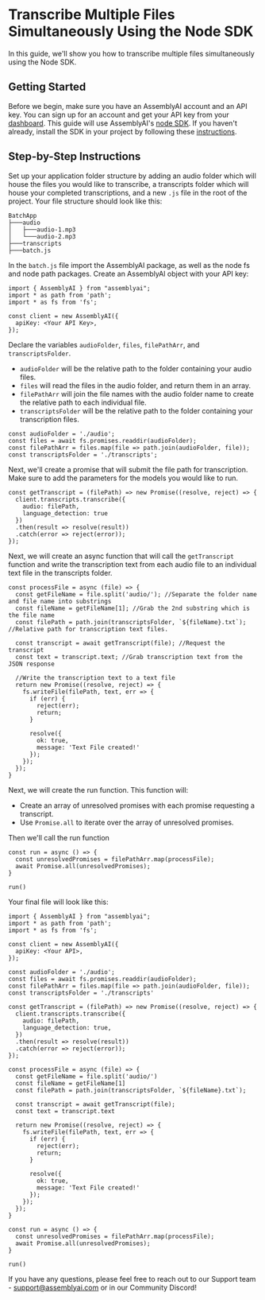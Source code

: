 # Transcribe Multiple Files Simultaneously Using the Node SDK

In this guide, we'll show you how to transcribe multiple files simultaneously using the Node SDK.

## Getting Started

Before we begin, make sure you have an AssemblyAI account and an API key. You can sign up for an account and get your API key from your [dashboard](https://www.assemblyai.com/app/account). This guide will use AssemblyAI's [node SDK](https://github.com/AssemblyAI/assemblyai-node-sdk). If you haven't already, install the SDK in your project by following these [instructions](https://github.com/AssemblyAI/assemblyai-node-sdk#installation).

## Step-by-Step Instructions

Set up your application folder structure by adding an audio folder which will house the files you would like to transcribe, a transcripts folder which will house your completed transcriptions, and a new `.js` file in the root of the project. Your file structure should look like this:  
```
BatchApp
├───audio
│   ├───audio-1.mp3
│   └───audio-2.mp3
├───transcripts
├───batch.js
```

In the `batch.js` file import the AssemblyAI package, as well as the node fs and node path packages. Create an AssemblyAI object with your API key:

```
import { AssemblyAI } from "assemblyai";
import * as path from 'path';
import * as fs from 'fs';

const client = new AssemblyAI({
  apiKey: <Your API Key>,
});
```

Declare the variables `audioFolder`, `files`, `filePathArr`, and `transcriptsFolder`.
* `audioFolder` will be the relative path to the folder containing your audio files.
* `files` will read the files in the audio folder, and return them in an array.
* `filePathArr` will join the file names with the audio folder name to create the relative path to each individual file.
* `transcriptsFolder` will be the relative path to the folder containing your transcription files.

```
const audioFolder = './audio';
const files = await fs.promises.readdir(audioFolder);
const filePathArr = files.map(file => path.join(audioFolder, file));
const transcriptsFolder = './transcripts';
```

Next, we'll create a promise that will submit the file path for transcription. Make sure to add the parameters for the models you would like to run.

```
const getTranscript = (filePath) => new Promise((resolve, reject) => {
  client.transcripts.transcribe({
    audio: filePath,
    language_detection: true
  })
  .then(result => resolve(result))
  .catch(error => reject(error));
});
```

Next, we will create an async function that will call the `getTranscript` function and write the transcription text from each audio file to an individual text file in the transcripts folder.

```
const processFile = async (file) => {
  const getFileName = file.split('audio/'); //Separate the folder name and file name into substrings
  const fileName = getFileName[1]; //Grab the 2nd substring which is the file name 
  const filePath = path.join(transcriptsFolder, `${fileName}.txt`); //Relative path for transcription text files.

  const transcript = await getTranscript(file); //Request the transcript
  const text = transcript.text; //Grab transcription text from the JSON response
 
  //Write the transcription text to a text file
  return new Promise((resolve, reject) => {
    fs.writeFile(filePath, text, err => {
      if (err) {
        reject(err);
        return;
      }

      resolve({
        ok: true,
        message: 'Text File created!'
      });
    });
  });
}
```

Next, we will create the run function. This function will:
* Create an array of unresolved promises with each promise requesting a transcript.
* Use `Promise.all` to iterate over the array of unresolved promises.

Then we'll call the run function
```
const run = async () => {
  const unresolvedPromises = filePathArr.map(processFile);
  await Promise.all(unresolvedPromises);
}

run()
```

Your final file will look like this:

```
import { AssemblyAI } from "assemblyai";
import * as path from 'path';
import * as fs from 'fs';

const client = new AssemblyAI({
  apiKey: <Your API>,
});

const audioFolder = './audio';
const files = await fs.promises.readdir(audioFolder);
const filePathArr = files.map(file => path.join(audioFolder, file));
const transcriptsFolder = './transcripts'

const getTranscript = (filePath) => new Promise((resolve, reject) => {
  client.transcripts.transcribe({
    audio: filePath,
    language_detection: true,
  })
  .then(result => resolve(result))
  .catch(error => reject(error));
});

const processFile = async (file) => {
  const getFileName = file.split('audio/')
  const fileName = getFileName[1]
  const filePath = path.join(transcriptsFolder, `${fileName}.txt`);

  const transcript = await getTranscript(file);
  const text = transcript.text
 
  return new Promise((resolve, reject) => {
    fs.writeFile(filePath, text, err => {
      if (err) {
        reject(err);
        return;
      }

      resolve({
        ok: true,
        message: 'Text File created!'
      });
    });
  });
}

const run = async () => {
  const unresolvedPromises = filePathArr.map(processFile);
  await Promise.all(unresolvedPromises);
}

run()
```

If you have any questions, please feel free to reach out to our Support team - support@assemblyai.com or in our Community Discord!
